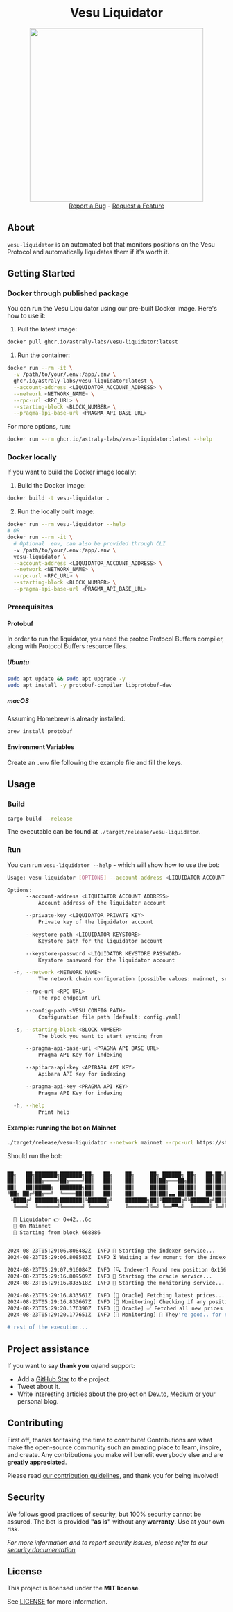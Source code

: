 <div align="center">
  <h1>Vesu Liquidator</h1>
  <img src="docs/images/logo.jpeg" height="400" width="400">
  <br />
  <a href="https://github.com/astraly-labs/Vesu-liquidator/issues/new?assignees=&labels=bug&template=01_BUG_REPORT.md&title=bug%3A+">Report a Bug</a>
  -
  <a href="https://github.com/astraly-labs/Vesu-liquidator/issues/new?assignees=&labels=enhancement&template=02_FEATURE_REQUEST.md&title=feat%3A+">Request a Feature</a>
</div>

## About

`vesu-liquidator` is an automated bot that monitors positions on the Vesu Protocol and automatically liquidates them if it's worth it.

## Getting Started

### Docker through published package

You can run the Vesu Liquidator using our pre-built Docker image. Here's how to use it:

1. Pull the latest image:

```sh
docker pull ghcr.io/astraly-labs/vesu-liquidator:latest
```

1. Run the container:

```sh
docker run --rm -it \
  -v /path/to/your/.env:/app/.env \
  ghcr.io/astraly-labs/vesu-liquidator:latest \
  --account-address <LIQUIDATOR_ACCOUNT_ADDRESS> \
  --network <NETWORK_NAME> \
  --rpc-url <RPC_URL> \
  --starting-block <BLOCK_NUMBER> \
  --pragma-api-base-url <PRAGMA_API_BASE_URL>
```

For more options, run:

```bash
docker run --rm ghcr.io/astraly-labs/vesu-liquidator:latest --help
```

### Docker locally

If you want to build the Docker image locally:

1. Build the Docker image:

```sh
docker build -t vesu-liquidator .
```

2. Run the locally built image:

```sh
docker run --rm vesu-liquidator --help
# OR
docker run --rm -it \
  # Optional .env, can also be provided through CLI
  -v /path/to/your/.env:/app/.env \
  vesu-liquidator \
  --account-address <LIQUIDATOR_ACCOUNT_ADDRESS> \
  --network <NETWORK_NAME> \
  --rpc-url <RPC_URL> \
  --starting-block <BLOCK_NUMBER> \
  --pragma-api-base-url <PRAGMA_API_BASE_URL>
```

### Prerequisites

#### Protobuf

In order to run the liquidator, you need the protoc Protocol Buffers compiler, along with Protocol Buffers resource files.

##### Ubuntu

```sh
sudo apt update && sudo apt upgrade -y
sudo apt install -y protobuf-compiler libprotobuf-dev
```

##### macOS

Assuming Homebrew is already installed.

```sh
brew install protobuf
```

#### Environment Variables

Create an `.env` file following the example file and fill the keys.

## Usage

### Build

```sh
cargo build --release
```

The executable can be found at `./target/release/vesu-liquidator`.

### Run

You can run `vesu-liquidator --help` - which will show how to use the bot:

```bash
Usage: vesu-liquidator [OPTIONS] --account-address <LIQUIDATOR ACCOUNT ADDRESS> --network <NETWORK NAME> --rpc-url <RPC URL> --starting-block <BLOCK NUMBER> --pragma-api-base-url <PRAGMA API BASE URL>

Options:
      --account-address <LIQUIDATOR ACCOUNT ADDRESS>
          Account address of the liquidator account

      --private-key <LIQUIDATOR PRIVATE KEY>
          Private key of the liquidator account

      --keystore-path <LIQUIDATOR KEYSTORE>
          Keystore path for the liquidator account

      --keystore-password <LIQUIDATOR KEYSTORE PASSWORD>
          Keystore password for the liquidator account

  -n, --network <NETWORK NAME>
          The network chain configuration [possible values: mainnet, sepolia]

      --rpc-url <RPC URL>
          The rpc endpoint url

      --config-path <VESU CONFIG PATH>
          Configuration file path [default: config.yaml]

  -s, --starting-block <BLOCK NUMBER>
          The block you want to start syncing from

      --pragma-api-base-url <PRAGMA API BASE URL>
          Pragma API Key for indexing

      --apibara-api-key <APIBARA API KEY>
          Apibara API Key for indexing

      --pragma-api-key <PRAGMA API KEY>
          Pragma API Key for indexing

  -h, --help
          Print help
```

#### Example: running the bot on Mainnet

```bash
./target/release/vesu-liquidator --network mainnet --rpc-url https://starknet-mainnet.public.blastapi.io --starting-block 668886 --pragma-api-base-url https://api.dev.pragma.build --account-address <YOUR_ACCOUNT> --private-key <YOUR_PRIVATE_KEY>
```

Should run the bot:

```bash

██╗   ██╗███████╗███████╗██╗   ██╗    ██╗     ██╗ ██████╗ ██╗   ██╗██╗██████╗  █████╗ ████████╗ ██████╗ ██████╗
██║   ██║██╔════╝██╔════╝██║   ██║    ██║     ██║██╔═══██╗██║   ██║██║██╔══██╗██╔══██╗╚══██╔══╝██╔═══██╗██╔══██╗
██║   ██║█████╗  ███████╗██║   ██║    ██║     ██║██║   ██║██║   ██║██║██║  ██║███████║   ██║   ██║   ██║██████╔╝
╚██╗ ██╔╝██╔══╝  ╚════██║██║   ██║    ██║     ██║██║▄▄ ██║██║   ██║██║██║  ██║██╔══██║   ██║   ██║   ██║██╔══██╗
 ╚████╔╝ ███████╗███████║╚██████╔╝    ███████╗██║╚██████╔╝╚██████╔╝██║██████╔╝██║  ██║   ██║   ╚██████╔╝██║  ██║
  ╚═══╝  ╚══════╝╚══════╝ ╚═════╝     ╚══════╝╚═╝ ╚══▀▀═╝  ╚═════╝ ╚═╝╚═════╝ ╚═╝  ╚═╝   ╚═╝    ╚═════╝ ╚═╝  ╚═╝

  🤖 Liquidator 👉 0x42...6c
  🎯 On Mainnet
  🥡 Starting from block 668886


2024-08-23T05:29:06.808482Z  INFO 🧩 Starting the indexer service...
2024-08-23T05:29:06.808583Z  INFO ⏳ Waiting a few moment for the indexer to fetch positions...

2024-08-23T05:29:07.916084Z  INFO [🔍 Indexer] Found new position 0x156fa1e95830c415
2024-08-23T05:29:16.809509Z  INFO 🧩 Starting the oracle service...
2024-08-23T05:29:16.833518Z  INFO 🧩 Starting the monitoring service...

2024-08-23T05:29:16.833561Z  INFO [🔮 Oracle] Fetching latest prices...
2024-08-23T05:29:16.833667Z  INFO [🔭 Monitoring] Checking if any position is liquidable...
2024-08-23T05:29:20.176390Z  INFO [🔮 Oracle] ✅ Fetched all new prices
2024-08-23T05:29:20.177651Z  INFO [🔭 Monitoring] 🤨 They're good.. for now...

# rest of the execution...
```

## Project assistance

If you want to say **thank you** or/and support:

- Add a [GitHub Star](https://github.com/astraly-labs/Vesu-liquidator) to the project.
- Tweet about it.
- Write interesting articles about the project on [Dev.to](https://dev.to/), [Medium](https://medium.com/) or your personal blog.

## Contributing

First off, thanks for taking the time to contribute! Contributions are what make the open-source community such an amazing place to learn, inspire, and create. Any contributions you make will benefit everybody else and are **greatly appreciated**.

Please read [our contribution guidelines](docs/CONTRIBUTING.md), and thank you for being involved!

## Security

We follows good practices of security, but 100% security cannot be assured.
The bot is provided **"as is"** without any **warranty**. Use at your own risk.

_For more information and to report security issues, please refer to our [security documentation](docs/SECURITY.md)._

## License

This project is licensed under the **MIT license**.

See [LICENSE](LICENSE) for more information.
